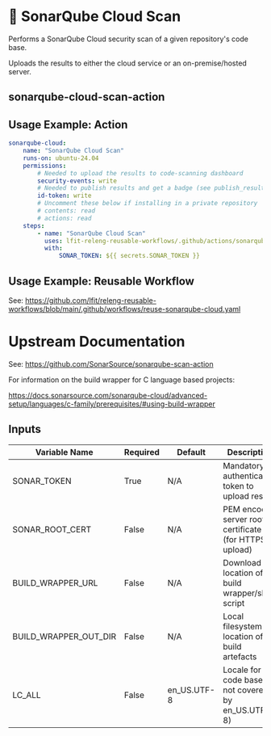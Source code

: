 <!--
# SPDX-License-Identifier: Apache-2.0
# SPDX-FileCopyrightText: 2024 The Linux Foundation
-->

# 🔐 SonarQube Cloud Scan

Performs a SonarQube Cloud security scan of a given repository's code base.

Uploads the results to either the cloud service or an on-premise/hosted server.

## sonarqube-cloud-scan-action

## Usage Example: Action

<!-- markdownlint-disable MD013 -->

```yaml
sonarqube-cloud:
    name: "SonarQube Cloud Scan"
    runs-on: ubuntu-24.04
    permissions:
        # Needed to upload the results to code-scanning dashboard
        security-events: write
        # Needed to publish results and get a badge (see publish_results below)
        id-token: write
        # Uncomment these below if installing in a private repository
        # contents: read
        # actions: read
    steps:
        - name: "SonarQube Cloud Scan"
          uses: lfit-releng-reusable-workflows/.github/actions/sonarqube-cloud-scan-action@main
          with:
              SONAR_TOKEN: ${{ secrets.SONAR_TOKEN }}
```

<!-- markdownlint-enable MD013 -->

## Usage Example: Reusable Workflow

See: <https://github.com/lfit/releng-reusable-workflows/blob/main/.github/workflows/reuse-sonarqube-cloud.yaml>

# Upstream Documentation

See: <https://github.com/SonarSource/sonarqube-scan-action>

For information on the build wrapper for C language based projects:

<https://docs.sonarsource.com/sonarqube-cloud/advanced-setup/languages/c-family/prerequisites/#using-build-wrapper>

## Inputs

<!-- markdownlint-disable MD013 -->

| Variable Name         | Required | Default     | Description                                            |
| --------------------- | -------- | ----------- | ------------------------------------------------------ |
| SONAR_TOKEN           | True     | N/A         | Mandatory authentication token to upload results       |
| SONAR_ROOT_CERT       | False    | N/A         | PEM encoded server root certificate (for HTTPS upload) |
| BUILD_WRAPPER_URL     | False    | N/A         | Download location of build wrapper/shell script        |
| BUILD_WRAPPER_OUT_DIR | False    | N/A         | Local filesystem location of build artefacts           |
| LC_ALL                | False    | en_US.UTF-8 | Locale for code base (if not covered by en_US.UTF-8)   |

<!-- markdownlint-enable MD013 -->
